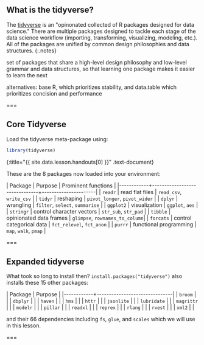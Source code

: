 ---
---

## What is the tidyverse? 

The [tidyverse](https://www.tidyverse.org/) is an "opinonated collected of R packages designed for data science." There are multiple packages designed to tackle each stage of the data science workflow (importing, transforming, visualizing, modeling, etc.). All of the packages are unified by common design philosophies and data structures. 
{:.notes}

set of packages that share a high-level design philosophy and low-level grammar and data structures, so that learning one package makes it easier to learn the next

alternatives: base R, which prioritizes stability, and data.table which prioritizes concision and performance

===

## Core Tidyverse

Load the tidyverse meta-package using:



~~~r
library(tidyverse)
~~~
{:title="{{ site.data.lesson.handouts[0] }}" .text-document}


These are the 8 packages now loaded into your environment:

| Package    | Purpose                       |  Prominent functions | 
|------------+-------------------------------+----------------------|
| `readr`    |  read flat files              | `read_csv`, `write_csv` |
| `tidyr`    |  reshaping                    | `pivot_longer`, `pivot_wider` |
| `dplyr`    |  wrangling                    | `filter`, `select`, `summarise` |
| `ggplot2`  |  visualization                | `ggplot`, `aes` |
| `stringr`  |  control character vectors    | `str_sub`, `str_pad` |
| `tibble`   |  opinionated data frames      | `glimpse`, `rownames_to_column`|
| `forcats`  |  control categorical data     | `fct_relevel`, `fct_anon` |
| `purrr`    |  functional programming       | `map`, `walk`, `pmap` |

===

## Expanded tidyverse

What took so long to install then? `install.packages("tidyverse")` also installs these 15 other packages:

| Package    | Purpose                       |
|------------+-------------------------------|
| `broom`     |                |
| `dbplyr`    |                      |
| `haven`     |                      |
| `hms`       |                  |
| `httr`      |      |
| `jsonlite`  |        |
| `lubridate` |       |
| `magrittr`  |         |
| `modelr`    | |
| `pillar`    | |
| `readxl`    | |
| `reprex`    | |
| `rlang`     | |
| `rvest`     | |
| `xml2`      | |

and their 66 dependencies including `fs`, `glue`, and `scales` which we will use in this lesson.

===

